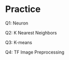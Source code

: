# Practice  
Q1: Neuron                                      
           
Q2: K Nearest Neighbors    
    
Q3: K-means       
  
Q4: TF Image Preprocessing        
